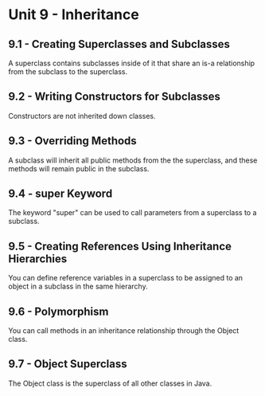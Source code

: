 # Unit 9 - Inheritance

## 9.1 - Creating Superclasses and Subclasses
A superclass contains subclasses inside of it that share an is-a relationship from the subclass to the superclass.
## 9.2 - Writing Constructors for Subclasses
Constructors are not inherited down classes.
## 9.3 - Overriding Methods
A subclass will inherit all public methods from the the superclass, and these methods will remain public in the subclass.
## 9.4 - super Keyword
The keyword "super" can be used to call parameters from a superclass to a subclass.
## 9.5 - Creating References Using Inheritance Hierarchies
You can define reference variables in a superclass to be assigned to an object in a subclass in the same hierarchy.
## 9.6 - Polymorphism
You can call methods in an inheritance relationship through the Object class.
## 9.7 - Object Superclass
The Object class is the superclass of all other classes in Java.
